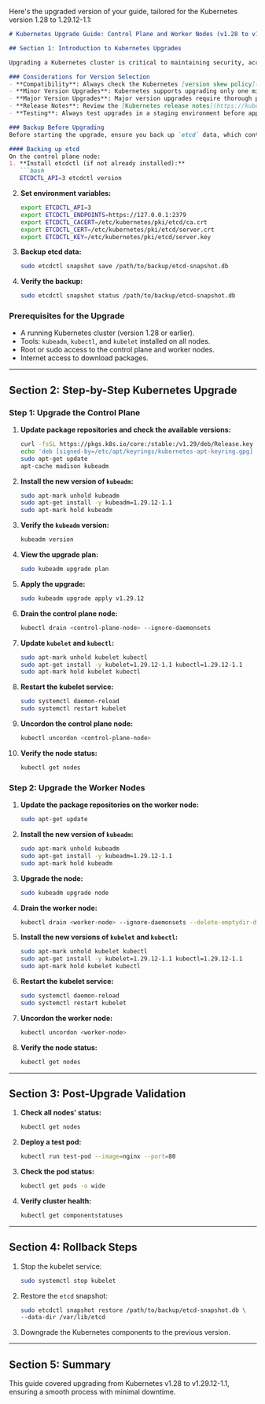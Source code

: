 Here's the upgraded version of your guide, tailored for the Kubernetes version 1.28 to 1.29.12-1.1:

```markdown
# Kubernetes Upgrade Guide: Control Plane and Worker Nodes (v1.28 to v1.29.12-1.1)

## Section 1: Introduction to Kubernetes Upgrades

Upgrading a Kubernetes cluster is critical to maintaining security, accessing new features, and resolving bugs. This guide provides a detailed walkthrough for upgrading the Kubernetes control plane, worker nodes, and performing post-upgrade validation. These instructions apply to standalone Kubernetes environments. For cloud-specific Kubernetes services like AWS EKS, Azure AKS, or Google GKE, refer to their specific documentation.

### Considerations for Version Selection
- **Compatibility**: Always check the Kubernetes [version skew policy](https://kubernetes.io/docs/setup/release/version-skew-policy/) for control planes and worker nodes.
- **Minor Version Upgrades**: Kubernetes supports upgrading only one minor version at a time (e.g., from v1.28 to v1.29).
- **Major Version Upgrades**: Major version upgrades require thorough planning due to potential API deprecations.
- **Release Notes**: Review the [Kubernetes release notes](https://kubernetes.io/releases/) for breaking changes or feature updates.
- **Testing**: Always test upgrades in a staging environment before applying to production.

### Backup Before Upgrading
Before starting the upgrade, ensure you back up `etcd` data, which contains the state of your Kubernetes cluster.

#### Backing up etcd
On the control plane node:
1. **Install etcdctl (if not already installed):**
   ```bash
   ETCDCTL_API=3 etcdctl version
   ```
2. **Set environment variables:**
   ```bash
   export ETCDCTL_API=3
   export ETCDCTL_ENDPOINTS=https://127.0.0.1:2379
   export ETCDCTL_CACERT=/etc/kubernetes/pki/etcd/ca.crt
   export ETCDCTL_CERT=/etc/kubernetes/pki/etcd/server.crt
   export ETCDCTL_KEY=/etc/kubernetes/pki/etcd/server.key
   ```
3. **Backup etcd data:**
   ```bash
   sudo etcdctl snapshot save /path/to/backup/etcd-snapshot.db
   ```
4. **Verify the backup:**
   ```bash
   sudo etcdctl snapshot status /path/to/backup/etcd-snapshot.db
   ```

### Prerequisites for the Upgrade
- A running Kubernetes cluster (version 1.28 or earlier).
- Tools: `kubeadm`, `kubectl`, and `kubelet` installed on all nodes.
- Root or sudo access to the control plane and worker nodes.
- Internet access to download packages.

---

## Section 2: Step-by-Step Kubernetes Upgrade

### Step 1: Upgrade the Control Plane
1. **Update package repositories and check the available versions:**
   ```bash
   curl -fsSL https://pkgs.k8s.io/core:/stable:/v1.29/deb/Release.key | sudo gpg --dearmor -o /etc/apt/keyrings/kubernetes-apt-keyring.gpg
   echo 'deb [signed-by=/etc/apt/keyrings/kubernetes-apt-keyring.gpg] https://pkgs.k8s.io/core:/stable:/v1.29/deb/ /' | sudo tee /etc/apt/sources.list.d/kubernetes.list
   sudo apt-get update
   apt-cache madison kubeadm
   ```
2. **Install the new version of `kubeadm`:**
   ```bash
   sudo apt-mark unhold kubeadm
   sudo apt-get install -y kubeadm=1.29.12-1.1
   sudo apt-mark hold kubeadm
   ```
3. **Verify the `kubeadm` version:**
   ```bash
   kubeadm version
   ```
4. **View the upgrade plan:**
   ```bash
   sudo kubeadm upgrade plan
   ```
5. **Apply the upgrade:**
   ```bash
   sudo kubeadm upgrade apply v1.29.12
   ```
6. **Drain the control plane node:**
   ```bash
   kubectl drain <control-plane-node> --ignore-daemonsets
   ```
7. **Update `kubelet` and `kubectl`:**
   ```bash
   sudo apt-mark unhold kubelet kubectl
   sudo apt-get install -y kubelet=1.29.12-1.1 kubectl=1.29.12-1.1
   sudo apt-mark hold kubelet kubectl
   ```
8. **Restart the kubelet service:**
   ```bash
   sudo systemctl daemon-reload
   sudo systemctl restart kubelet
   ```
9. **Uncordon the control plane node:**
   ```bash
   kubectl uncordon <control-plane-node>
   ```
10. **Verify the node status:**
    ```bash
    kubectl get nodes
    ```

### Step 2: Upgrade the Worker Nodes
1. **Update the package repositories on the worker node:**
   ```bash
   sudo apt-get update
   ```
2. **Install the new version of `kubeadm`:**
   ```bash
   sudo apt-mark unhold kubeadm
   sudo apt-get install -y kubeadm=1.29.12-1.1
   sudo apt-mark hold kubeadm
   ```
3. **Upgrade the node:**
   ```bash
   sudo kubeadm upgrade node
   ```
4. **Drain the worker node:**
   ```bash
   kubectl drain <worker-node> --ignore-daemonsets --delete-emptydir-data
   ```
5. **Install the new versions of `kubelet` and `kubectl`:**
   ```bash
   sudo apt-mark unhold kubelet kubectl
   sudo apt-get install -y kubelet=1.29.12-1.1 kubectl=1.29.12-1.1
   sudo apt-mark hold kubelet kubectl
   ```
6. **Restart the kubelet service:**
   ```bash
   sudo systemctl daemon-reload
   sudo systemctl restart kubelet
   ```
7. **Uncordon the worker node:**
   ```bash
   kubectl uncordon <worker-node>
   ```
8. **Verify the node status:**
   ```bash
   kubectl get nodes
   ```

---

## Section 3: Post-Upgrade Validation
1. **Check all nodes' status:**
   ```bash
   kubectl get nodes
   ```
2. **Deploy a test pod:**
   ```bash
   kubectl run test-pod --image=nginx --port=80
   ```
3. **Check the pod status:**
   ```bash
   kubectl get pods -o wide
   ```
4. **Verify cluster health:**
   ```bash
   kubectl get componentstatuses
   ```

---

## Section 4: Rollback Steps
1. Stop the kubelet service:
   ```bash
   sudo systemctl stop kubelet
   ```
2. Restore the `etcd` snapshot:
   ```bash
   sudo etcdctl snapshot restore /path/to/backup/etcd-snapshot.db \
   --data-dir /var/lib/etcd
   ```
3. Downgrade the Kubernetes components to the previous version.

---

## Section 5: Summary
This guide covered upgrading from Kubernetes v1.28 to v1.29.12-1.1, ensuring a smooth process with minimal downtime.
```

